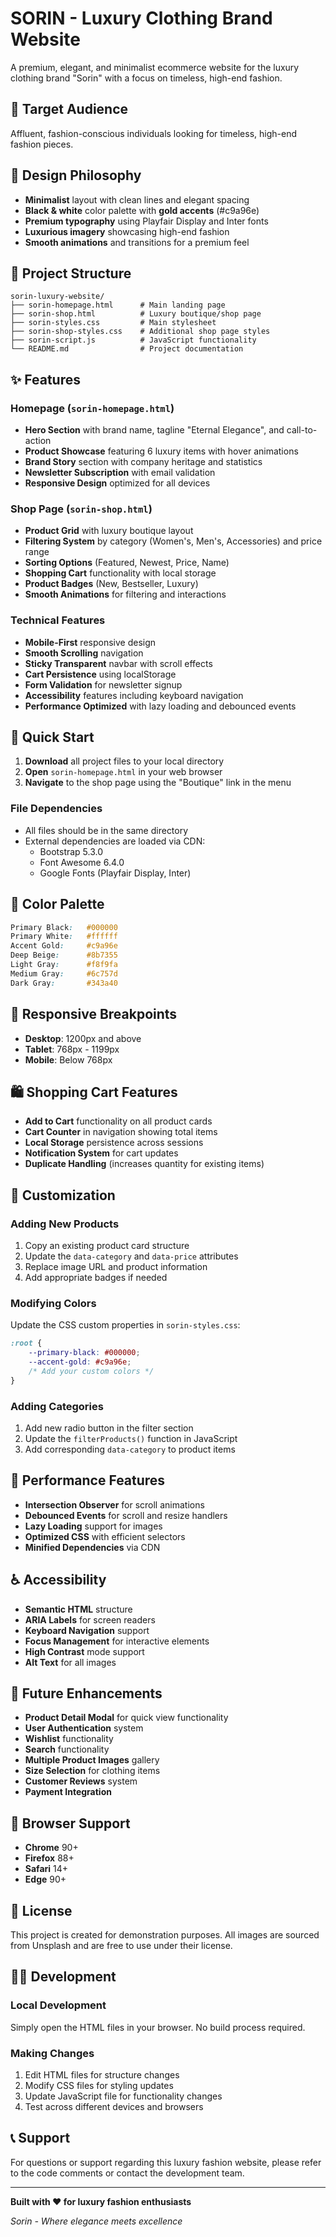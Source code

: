 # SORIN - Luxury Clothing Brand Website

A premium, elegant, and minimalist ecommerce website for the luxury clothing brand "Sorin" with a focus on timeless, high-end fashion.

## 🎯 Target Audience
Affluent, fashion-conscious individuals looking for timeless, high-end fashion pieces.

## 🎨 Design Philosophy
- **Minimalist** layout with clean lines and elegant spacing
- **Black & white** color palette with **gold accents** (#c9a96e)
- **Premium typography** using Playfair Display and Inter fonts
- **Luxurious imagery** showcasing high-end fashion
- **Smooth animations** and transitions for a premium feel

## 📁 Project Structure

```
sorin-luxury-website/
├── sorin-homepage.html      # Main landing page
├── sorin-shop.html          # Luxury boutique/shop page
├── sorin-styles.css         # Main stylesheet
├── sorin-shop-styles.css    # Additional shop page styles
├── sorin-script.js          # JavaScript functionality
└── README.md                # Project documentation
```

## ✨ Features

### Homepage (`sorin-homepage.html`)
- **Hero Section** with brand name, tagline "Eternal Elegance", and call-to-action
- **Product Showcase** featuring 6 luxury items with hover animations
- **Brand Story** section with company heritage and statistics
- **Newsletter Subscription** with email validation
- **Responsive Design** optimized for all devices

### Shop Page (`sorin-shop.html`)
- **Product Grid** with luxury boutique layout
- **Filtering System** by category (Women's, Men's, Accessories) and price range
- **Sorting Options** (Featured, Newest, Price, Name)
- **Shopping Cart** functionality with local storage
- **Product Badges** (New, Bestseller, Luxury)
- **Smooth Animations** for filtering and interactions

### Technical Features
- **Mobile-First** responsive design
- **Smooth Scrolling** navigation
- **Sticky Transparent** navbar with scroll effects
- **Cart Persistence** using localStorage
- **Form Validation** for newsletter signup
- **Accessibility** features including keyboard navigation
- **Performance Optimized** with lazy loading and debounced events

## 🚀 Quick Start

1. **Download** all project files to your local directory
2. **Open** `sorin-homepage.html` in your web browser
3. **Navigate** to the shop page using the "Boutique" link in the menu

### File Dependencies
- All files should be in the same directory
- External dependencies are loaded via CDN:
  - Bootstrap 5.3.0
  - Font Awesome 6.4.0
  - Google Fonts (Playfair Display, Inter)

## 🎨 Color Palette

```css
Primary Black:   #000000
Primary White:   #ffffff
Accent Gold:     #c9a96e
Deep Beige:      #8b7355
Light Gray:      #f8f9fa
Medium Gray:     #6c757d
Dark Gray:       #343a40
```

## 📱 Responsive Breakpoints

- **Desktop**: 1200px and above
- **Tablet**: 768px - 1199px
- **Mobile**: Below 768px

## 🛍️ Shopping Cart Features

- **Add to Cart** functionality on all product cards
- **Cart Counter** in navigation showing total items
- **Local Storage** persistence across sessions
- **Notification System** for cart updates
- **Duplicate Handling** (increases quantity for existing items)

## 🔧 Customization

### Adding New Products
1. Copy an existing product card structure
2. Update the `data-category` and `data-price` attributes
3. Replace image URL and product information
4. Add appropriate badges if needed

### Modifying Colors
Update the CSS custom properties in `sorin-styles.css`:
```css
:root {
    --primary-black: #000000;
    --accent-gold: #c9a96e;
    /* Add your custom colors */
}
```

### Adding Categories
1. Add new radio button in the filter section
2. Update the `filterProducts()` function in JavaScript
3. Add corresponding `data-category` to product items

## 🌟 Performance Features

- **Intersection Observer** for scroll animations
- **Debounced Events** for scroll and resize handlers
- **Lazy Loading** support for images
- **Optimized CSS** with efficient selectors
- **Minified Dependencies** via CDN

## ♿ Accessibility

- **Semantic HTML** structure
- **ARIA Labels** for screen readers
- **Keyboard Navigation** support
- **Focus Management** for interactive elements
- **High Contrast** mode support
- **Alt Text** for all images

## 🔮 Future Enhancements

- **Product Detail Modal** for quick view functionality
- **User Authentication** system
- **Wishlist** functionality
- **Search** functionality
- **Multiple Product Images** gallery
- **Size Selection** for clothing items
- **Customer Reviews** system
- **Payment Integration**

## 📄 Browser Support

- **Chrome** 90+
- **Firefox** 88+
- **Safari** 14+
- **Edge** 90+

## 📝 License

This project is created for demonstration purposes. All images are sourced from Unsplash and are free to use under their license.

## 👨‍💻 Development

### Local Development
Simply open the HTML files in your browser. No build process required.

### Making Changes
1. Edit HTML files for structure changes
2. Modify CSS files for styling updates
3. Update JavaScript file for functionality changes
4. Test across different devices and browsers

## 📞 Support

For questions or support regarding this luxury fashion website, please refer to the code comments or contact the development team.

---

**Built with ❤️ for luxury fashion enthusiasts**

*Sorin - Where elegance meets excellence*